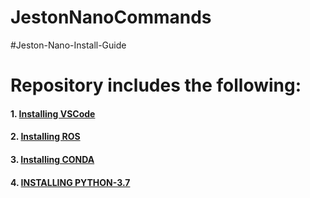 # JestonNanoCommands
#Jeston-Nano-Install-Guide


# Repository includes the following:

####	1. [Installing VSCode](https://github.com/AymanAkhras/JestonNanoCommands/blob/main/Installation_Guides/VSCODE_INSTALL.md)

####	2. [Installing ROS](https://github.com/AymanAkhras/JestonNanoCommands/blob/main/Installation_Guides/ROS_INSTALL.md) 

####	3. [Installing CONDA](https://github.com/AymanAkhras/JestonNanoCommands/blob/main/Installation_Guides/CONDA_INSTALL)


####	4. [INSTALLING PYTHON-3.7](https://github.com/AymanAkhras/JestonNanoCommands/blob/main/Installation_Guides/PYTHON-3.7_INSTALL)




